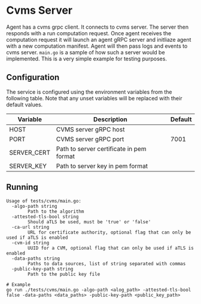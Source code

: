 # Cvms Server
Agent has a cvms grpc client. It connects to cvms server.
The server then responds with a run computation request. Once agent receives the computation request it will launch an agent gRPC server and initliaze agent with a new computation manifest. Agent will then pass logs and events to cvms server. `main.go` is a sample of how such a server would be implemented. This is a very simple example for testing purposes.

## Configuration

The service is configured using the environment variables from the following table. Note that any unset variables will be replaced with their default values.

| Variable         | Description                              | Default |
| ---------------- | ---------------------------------------- | ------- |
| HOST             | CVMS server gRPC host                    |         |
| PORT             | CVMS server gRPC port                    | 7001    |
| SERVER_CERT      | Path to server certificate in pem format |         |
| SERVER_KEY       | Path to server key in pem format         |         |

## Running
```shell
Usage of tests/cvms/main.go:
  -algo-path string
        Path to the algorithm
  -attested-tls-bool string
        Should aTLS be used, must be 'true' or 'false'
  -ca-url string
        URL for certificate authority, optional flag that can only be used if aTLS is enabled
  -cvm-id string
        UUID for a CVM, optional flag that can only be used if aTLS is enabled
  -data-paths string
        Paths to data sources, list of string separated with commas
  -public-key-path string
        Path to the public key file

# Example
go run ./tests/cvms/main.go -algo-path <alog_path> -attested-tls-bool false -data-paths <data_paths> -public-key-path <public_key_path>
```
